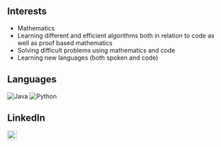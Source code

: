## Interests
- Mathematics
- Learning different and efficient algorithms both in relation to code as well as proof based mathematics
- Solving difficult problems using mathematics and code
- Learning new languages (both spoken and code)

## Languages
![Java](https://img.shields.io/badge/-Java-000000?style=flat&logo=java)
![Python](https://img.shields.io/badge/-Python-000000?style=flat&logo=python)

## LinkedIn
<a href = "https://www.linkedin.com/in/pablo-rodriguez123">
<img align="left" alt="codeSTACKr | LinkedIn" width="22px" src="https://cdn.jsdelivr.net/npm/simple-icons@v3/icons/linkedin.svg" />
<a/>
